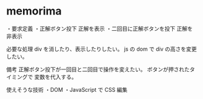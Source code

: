 # memorima

・要求定義
・正解ボタン投下
正解を表示
・二回目に正解ボタンを投下
正解を非表示

必要な処理
div を消したり、表示したりしたい。
js の dom で div の高さを変更したい。

備考
正解ボタン投下が一回目と二回目で操作を変えたい。
ボタンが押されたタイミングで
変数を代入する。



使えそうな技術
・DOM
・JavaScript で CSS 編集
